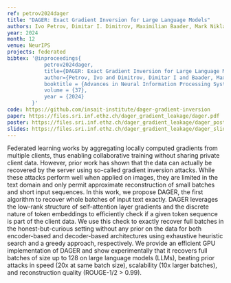 ```yaml
---
ref: petrov2024dager
title: "DAGER: Exact Gradient Inversion for Large Language Models"
authors: Ivo Petrov, Dimitar I. Dimitrov, Maximilian Baader, Mark Niklas Müller, Martin Vechev
year: 2024
month: 12
venue: NeurIPS
projects: federated
bibtex: '@inproceedings{
			petrov2024dager,
			title={DAGER: Exact Gradient Inversion for Large Language Models},
			author={Petrov, Ivo and Dimitrov, Dimitar I and Baader, Maximilian and M{\"u}ller, Mark Niklas and Vechev, Martin},
			booktitle = {Advances in Neural Information Processing Systems},
			volume = {37},
			year = {2024}
		}'
code: https://github.com/insait-institute/dager-gradient-inversion
paper: https://files.sri.inf.ethz.ch/dager_gradient_leakage/dager.pdf
poster: https://files.sri.inf.ethz.ch/dager_gradient_leakage/dager_poster.png
slides: https://files.sri.inf.ethz.ch/dager_gradient_leakage/dager_slides.pdf
---
```

Federated learning works by aggregating locally computed gradients from multiple clients, thus enabling collaborative training without sharing private client data. However, prior work has shown that the data can actually be recovered by the server using so-called gradient inversion attacks. While these attacks perform well when applied on images, they are limited in the text domain and only permit approximate reconstruction of small batches and short input sequences. In this work, we propose DAGER, the first algorithm to recover whole batches of input text exactly. DAGER leverages the low-rank structure of self-attention layer gradients and the discrete nature of token embeddings to efficiently check if a given token sequence is part of the client data. We use this check to exactly recover full batches in the honest-but-curious setting without any prior on the data for both encoder-based and decoder-based architectures using exhaustive heuristic search and a greedy approach, respectively. We provide an efficient GPU implementation of DAGER and show experimentally that it recovers full batches of size up to 128 on large language models (LLMs), beating prior attacks in speed (20x at same batch size), scalability (10x larger batches), and reconstruction quality (ROUGE-1/2 > 0.99).